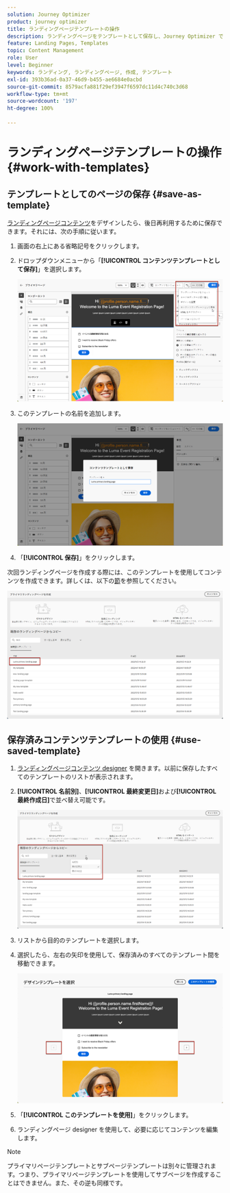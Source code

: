 ```yaml
---
solution: Journey Optimizer
product: journey optimizer
title: ランディングページテンプレートの操作
description: ランディングページをテンプレートとして保存し、Journey Optimizer で再利用する方法を説明します
feature: Landing Pages, Templates
topic: Content Management
role: User
level: Beginner
keywords: ランディング, ランディングページ, 作成, テンプレート
exl-id: 393b36ad-0a37-46d9-b455-ae6684e0acbd
source-git-commit: 8579acfa881f29ef3947f6597dc11d4c740c3d68
workflow-type: tm+mt
source-wordcount: '197'
ht-degree: 100%

---
```


# ランディングページテンプレートの操作 {#work-with-templates}

## テンプレートとしてのページの保存 {#save-as-template}

[ランディングページコンテンツ](lp-content.md)をデザインしたら、後日再利用するために保存できます。それには、次の手順に従います。

1. 画面の右上にある省略記号をクリックします。

1. ドロップダウンメニューから「**[!UICONTROL コンテンツテンプレートとして保存]**」を選択します。

   ![](assets/lp_designer-save-template.png)

1. このテンプレートの名前を追加します。

   ![](assets/lp_designer-template-name.png)

1. 「**[!UICONTROL 保存]**」をクリックします。

次回ランディングページを作成する際には、このテンプレートを使用してコンテンツを作成できます。詳しくは、以下の[節](#use-saved-template)を参照してください。

![](assets/lp_designer-saved-template.png)

## 保存済みコンテンツテンプレートの使用 {#use-saved-template}

1. [ランディングページコンテンツ designer](design-lp.md) を開きます。以前に保存したすべてのテンプレートのリストが表示されます。

1. **[!UICONTROL 名前別]**、**[!UICONTROL 最終変更日]**&#x200B;および&#x200B;**[!UICONTROL 最終作成日]**&#x200B;で並べ替え可能です。

   ![](assets/lp_designer-saved-templates.png)

1. リストから目的のテンプレートを選択します。

1. 選択したら、左右の矢印を使用して、保存済みのすべてのテンプレート間を移動できます。

   ![](assets/lp_designer-saved-templates-navigate.png)

1. 「**[!UICONTROL このテンプレートを使用]**」をクリックします。

1. ランディングページ designer を使用して、必要に応じてコンテンツを編集します。

>[!NOTE]
>
>プライマリページテンプレートとサブページテンプレートは別々に管理されます。つまり、プライマリページテンプレートを使用してサブページを作成することはできません。また、その逆も同様です。

